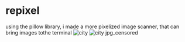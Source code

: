 # repixel
using the pillow library, i made a more pixelized image scanner, that can bring images tothe terminal
![city](https://github.com/user-attachments/assets/0586d171-52ca-4d7b-8079-ca8ea87cc15d)
![city jpg_censored](https://github.com/user-attachments/assets/e81aff12-bcd9-442a-bbcd-8790ce118a31)
